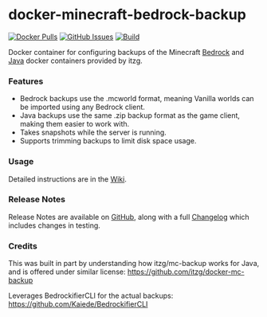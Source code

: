 # docker-minecraft-bedrock-backup

[![Docker Pulls](https://img.shields.io/docker/pulls/kaiede/minecraft-bedrock-backup.svg)](https://hub.docker.com/r/kaiede/minecraft-bedrock-backup)
[![GitHub Issues](https://img.shields.io/github/issues-raw/kaiede/docker-minecraft-bedrock-backup.svg)](https://github.com/kaiede/docker-minecraft-bedrock-backup/issues)
[![Build](https://github.com/kaiede/docker-minecraft-bedrock-backup/workflows/Docker%20Image%20CI/badge.svg)](https://github.com/kaiede/docker-minecraft-bedrock-backup/actions?query=workflow%3A%22Docker+Image+CI%22)

Docker container for configuring backups of the Minecraft [Bedrock](https://hub.docker.com/r/itzg/minecraft-bedrock-server) and [Java](https://hub.docker.com/r/itzg/minecraft-server) docker containers provided by itzg.

### Features

- Bedrock backups use the .mcworld format, meaning Vanilla worlds can be imported using any Bedrock client.
- Java backups use the same .zip backup format as the game client, making them easier to work with.
- Takes snapshots while the server is running.
- Supports trimming backups to limit disk space usage.

### Usage

Detailed instructions are in the [Wiki](https://github.com/Kaiede/docker-minecraft-bedrock-backup/wiki).

### Release Notes

Release Notes are available on [GitHub](https://github.com/Kaiede/docker-minecraft-bedrock-backup/releases), along with a full [Changelog](https://github.com/Kaiede/docker-minecraft-bedrock-backup/blob/main/CHANGELOG.md) which includes changes in testing. 

### Credits

This was built in part by understanding how itzg/mc-backup works for Java, and is offered under similar license: https://github.com/itzg/docker-mc-backup 

Leverages BedrockifierCLI for the actual backups: https://github.com/Kaiede/BedrockifierCLI
